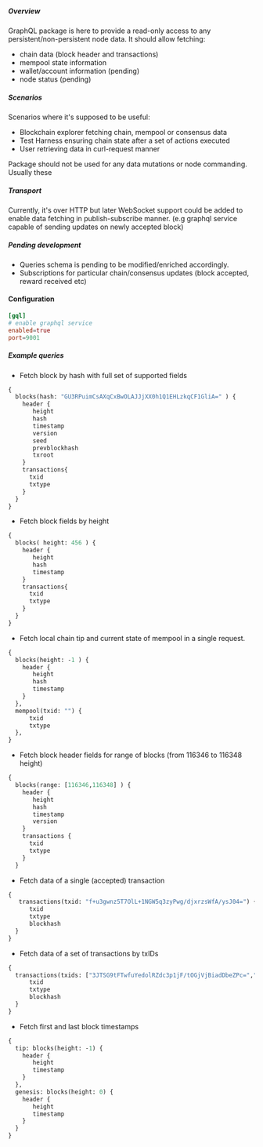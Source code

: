 ##### Overview
GraphQL package is here to provide a read-only access to any persistent/non-persistent node data.
It should allow fetching:

- chain data (block header and transactions)
- mempool state information
- wallet/account information (pending)
- node status (pending)

##### Scenarios

Scenarios where it's supposed to be useful:

- Blockchain explorer fetching chain, mempool or consensus data
- Test Harness ensuring chain state after a set of actions executed
- User retrieving data in curl-request manner

Package should not be used for any data mutations or node commanding. Usually these

##### Transport

Currently, it's over HTTP but later WebSocket support could be added to enable data fetching in publish-subscribe manner.
(e.g graphql service capable of sending updates on newly accepted block)

##### Pending development
- Queries schema is pending to be modified/enriched accordingly.
- Subscriptions for particular chain/consensus updates (block accepted, reward received etc)

#### Configuration
```toml
[gql]
# enable graphql service
enabled=true
port=9001
```

##### Example queries
-  Fetch block by hash with full set of supported fields

```graphql
{
  blocks(hash: "GU3RPuimCsAXqCxBwOLAJJjXX0h1Q1EHLzkqCF1GliA=" ) {
    header {
       height
       hash
       timestamp
       version
       seed
       prevblockhash
       txroot
    }
    transactions{
      txid
      txtype
    }
  }
}
```
- Fetch block fields by height

```graphql
{
  blocks( height: 456 ) {
    header {
       height
       hash
       timestamp
    }
    transactions{
      txid
      txtype
    }
  }
}
```

- Fetch local chain tip and current state of mempool in a single request.
```graphql
{
  blocks(height: -1 ) {
    header {
       height
       hash
       timestamp
    }
  },
  mempool(txid: "") {
      txid
      txtype
  },
}
``` 

- Fetch block header fields for range of blocks (from 116346 to 116348 height)
```graphql
{
  blocks(range: [116346,116348] ) {
    header {
       height
       hash
       timestamp
       version
    }
    transactions {
      txid
      txtype
    }
  }
```
- Fetch data of a single (accepted) transaction

```graphql
{
   transactions(txid: "f+u3gwnz5T7OlL+1NGW5q3zyPwg/djxrzsWfA/ysJ04=") {
      txid
      txtype
      blockhash
  }
}
```

- Fetch data of a set of transactions by txIDs

```graphql
{
  transactions(txids: ["3JTSG9tFTwfuYedolRZdc3p1jF/tOGjVjBiadDbeZPc=","WuXkPSuf/D741vKSpl3C8bvyh8cdXCZON1vh7hcBHsw="]) {
      txid
      txtype
      blockhash
  }
}
```

- Fetch first and last block timestamps

```graphql
{
  tip: blocks(height: -1) {
    header {
       height
       timestamp 
    }
  },
  genesis: blocks(height: 0) {
    header {
       height
       timestamp 
    }
  }
}
```
